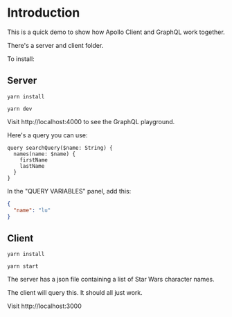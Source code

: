# Introduction

This is a quick demo to show how Apollo Client and GraphQL work together.

There's a server and client folder.

To install:

## Server

`yarn install`

`yarn dev`

Visit http://localhost:4000 to see the GraphQL playground.

Here's a query you can use:

```gql
query searchQuery($name: String) {
  names(name: $name) {
    firstName
    lastName
  }
}
```

In the "QUERY VARIABLES" panel, add this:

```json
{
  "name": "lu"
}
```

## Client

`yarn install`

`yarn start`

The server has a json file containing a list of Star Wars character names.

The client will query this. It should all just work.

Visit http://localhost:3000
